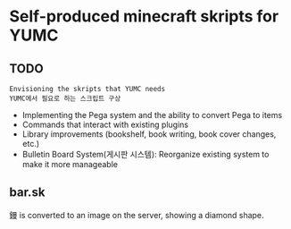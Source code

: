# Self-produced minecraft skripts for YUMC

## TODO

```
Envisioning the skripts that YUMC needs
YUMC에서 필요로 하는 스크립트 구상
```

- Implementing the Pega system and the ability to convert Pega to items
- Commands that interact with existing plugins
- Library improvements (bookshelf, book writing, book cover changes, etc.)
- Bulletin Board System(게시판 시스템): Reorganize existing system to make it more manageable


## bar.sk
鏝 is converted to an image on the server, showing a diamond shape.
